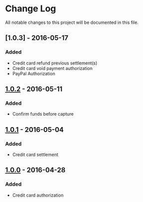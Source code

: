 # Change Log
All notable changes to this project will be documented in this file.

## [1.0.3] - 2016-05-17
### Added
- Credit card refund previous settlement(s)
- Credit card void payment authorization
- PayPal Authorization

## [1.0.2] - 2016-05-11
### Added
- Confirm funds before capture

## [1.0.1] - 2016-05-04
### Added
- Credit card settlement

## [1.0.0] - 2016-04-28
### Added
- Credit card authorization

[1.0.2]: https://github.com/RadialCorp/magento-payments/compare/1.0.1...1.0.2
[1.0.1]: https://github.com/RadialCorp/magento-payments/compare/1.0.0...1.0.1
[1.0.0]: https://github.com/RadialCorp/magento-payments/releases/tag/1.0.0
